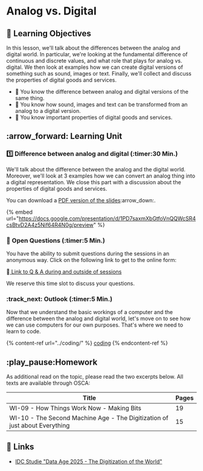 # Analog vs. Digital

## :dart: Learning Objectives

In this lesson, we'll talk about the differences between the analog and digital world. In particular, we're looking at the fundamental difference of continuous and discrete values, and what role that plays for analog vs. digital. We then look at examples how we can create digital versions of something such as sound, images or text. Finally, we'll collect and discuss the properties of digital goods and services.

* :dart: You know the difference between analog and digital versions of the same thing.
* :dart: You know how sound, images and text can be transformed from an analog to a digital version.
* :dart: You know important properties of digital goods and services.

## :arrow\_forward: Learning Unit

### :one: Difference between analog and digital (:timer:30 Min.)

We'll talk about the difference between the analog and the digital world. Moreover, we'll look at 3 examples how we can convert an analog thing into a digital representation. We close this part with a discussion about the properties of digital goods and services.

You can download a [PDF version of the slides](https://docs.google.com/presentation/d/1PD7saxmXbGtfoVnQQWcSR4csBtvD2A4z5Nif64R4N0g/export?format=pdf):arrow\_down:.

{% embed url="https://docs.google.com/presentation/d/1PD7saxmXbGtfoVnQQWcSR4csBtvD2A4z5Nif64R4N0g/preview" %}

### :repeat: Open Questions (:timer:5 Min.)

You have the ability to submit questions during the sessions in an anonymous way. Click on the following link to get to the online form:

:link:[ Link to Q & A during and outside of sessions](https://www.menti.com/7cf611ab)

We reserve this time slot to discuss your questions.

### :track\_next: Outlook (:timer:5 Min.)

Now that we understand the basic workings of a computer and the difference between the analog and digital world, let's move on to see how we can use computers for our own purposes. That's where we need to learn to code.

{% content-ref url="../coding/" %}
[coding](../coding/)
{% endcontent-ref %}

## :play\_pause:Homework <a href="#homework" id="homework"></a>

As additional read on the topic, please read the two excerpts below. All texts are available through OSCA:

| Title                                                                      | Pages |
| -------------------------------------------------------------------------- | ----- |
| WI-09 - How Things Work Now - Making Bits                                  | 19    |
| WI-10 - The Second Machine Age - The Digitization of just about Everything | 15    |

## :link: Links

* [IDC Studie "Data Age 2025 - The Digitization of the World"](https://www.seagate.com/files/www-content/our-story/trends/files/idc-seagate-dataage-whitepaper.pdf)

